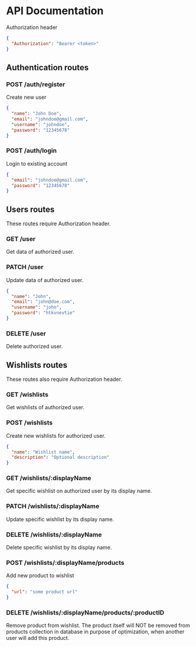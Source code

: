 # API Documentation

Authorization header

```json
{
  "Authorization": "Bearer <token>"
}
```

## Authentication routes

### POST /auth/register

Create new user

```json
{
  "name": "John Doe",
  "email": "johndoe@gmail.com",
  "username": "johndoe",
  "password": "12345678"
}
```

### POST /auth/login

Login to existing account

```json
{
  "email": "johndoe@gmail.com",
  "password": "12345678"
}
```

## Users routes

These routes require Authorization header.

### GET /user

Get data of authorized user.

### PATCH /user

Update data of authorized user.

```json
{
  "name": "John",
  "email": "john@doe.com",
  "username": "john",
  "password": "htkvnevtie"
}
```

### DELETE /user

Delete authorized user.

## Wishlists routes

These routes also require Authorization header.

### GET /wishlists

Get wishlists of authorized user.

### POST /wishlists

Create new wishlists for authorized user.

```json
{
  "name": "Wishlist name",
  "description": "Optional description"
}
```

### GET /wishlists/:displayName

Get specific wishlist on authorized user by its display name.

### PATCH /wishlists/:displayName

Update specific wishlist by its display name.

### DELETE /wishlists/:displayName

Delete specific wishlist by its display name.

### POST /wishlists/:displayName/products

Add new product to wishlist

```json
{
  "url": "some product url"
}
```

### DELETE /wishlists/:displayName/products/:productID

Remove product from wishlist. The product itself will NOT be removed from products collection in database in purpose of optimization, when another user will add this product.
